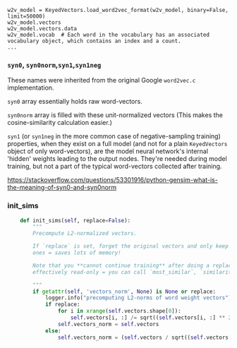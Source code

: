 

```
w2v_model = KeyedVectors.load_word2vec_format(w2v_model, binary=False, limit=50000)
w2v_model.vectors
w2v_model.vectors.data
w2v_model.vocab  # Each word in the vocabulary has an associated vocabulary object, which contains an index and a count.
...
```



### `syn0`, `syn0norm`,`syn1`,`syn1neg`

These names were inherited from the original Google `word2vec.c` implementation.

`syn0` array essentially holds raw word-vectors. 

`syn0norm` array is filled with these unit-normalized vectors (This makes the cosine-similarity calculation easier.) 

`syn1` (or `syn1neg` in the more common case of negative-sampling training) properties, when they exist on a full model (and not for a plain `KeyedVectors` object of only word-vectors), are the model neural network's internal 'hidden' weights leading to the output nodes. They're needed during model training, but not a part of the typical word-vectors collected after training.

https://stackoverflow.com/questions/53301916/python-gensim-what-is-the-meaning-of-syn0-and-syn0norm




### init_sims

```python
    def init_sims(self, replace=False):
        """
        Precompute L2-normalized vectors.

        If `replace` is set, forget the original vectors and only keep the normalized
        ones = saves lots of memory!

        Note that you **cannot continue training** after doing a replace. The model becomes
        effectively read-only = you can call `most_similar`, `similarity` etc., but not `train`.

        """
        if getattr(self, 'vectors_norm', None) is None or replace:
            logger.info("precomputing L2-norms of word weight vectors")
            if replace:
                for i in xrange(self.vectors.shape[0]):
                    self.vectors[i, :] /= sqrt((self.vectors[i, :] ** 2).sum(-1))
                self.vectors_norm = self.vectors
            else:
                self.vectors_norm = (self.vectors / sqrt((self.vectors ** 2).sum(-1))[..., newaxis]).astype(REAL)
```





















